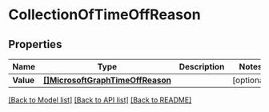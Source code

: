 # CollectionOfTimeOffReason

## Properties

Name | Type | Description | Notes
------------ | ------------- | ------------- | -------------
**Value** | [**[]MicrosoftGraphTimeOffReason**](microsoft.graph.timeOffReason.md) |  | [optional] 

[[Back to Model list]](../README.md#documentation-for-models) [[Back to API list]](../README.md#documentation-for-api-endpoints) [[Back to README]](../README.md)


